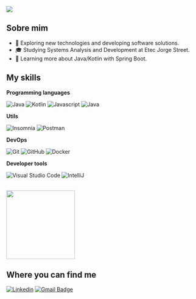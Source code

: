 ![](https://komarev.com/ghpvc/?username=iuricode&color=006bed)

## Sobre mim

- 🤔 Exploring new technologies and developing software solutions.
- 🎓 Studying Systems Analysis and Development at Etec Jorge Street.
- 🌱 Learning more about Java/Kotlin with Spring Boot.

## My skills

**Programming languages**

![Java](https://img.shields.io/badge/-Java-333333?style=flat&logo=Java&logoColor=007396)
![Kotlin](https://img.shields.io/badge/-Kotlin-333333?style=flat&logo=Kotlin&logoColor=007396)
![Javascript](https://img.shields.io/badge/JavaScript-323330?style=for-the-badge&logo=javascript&logoColor=F7DF1E)
![Java](https://img.shields.io/badge/-Java-333333?style=flat&logo=Java&logoColor=007396)

**Utils**

![Insomnia](https://img.shields.io/badge/-Insomnia-333333?style=flat&logo=insomnia)
![Postman](https://img.shields.io/badge/-Postman-333333?style=flat&logo=postman)

**DevOps**

![Git](https://img.shields.io/badge/-Git-333333?style=flat&logo=git)
![GitHub](https://img.shields.io/badge/-GitHub-333333?style=flat&logo=github)
![Docker](https://img.shields.io/badge/-Docker-333333?style=flat&logo=docker)

**Developer tools**

![Visual Studio Code](https://img.shields.io/badge/-Visual_Studio_Code-333333?style=flat&logo=visual-studio-code&logoColor=007ACC)
![IntelliJ](https://img.shields.io/badge/-IntelliJ-333333?style=flat&logo=intellij-idea&logoColor=2C2255)

<br/>

<a href="https://github.com/iuricode" title="Perfil do Iuri">
  <img height="180em" src="https://github-readme-stats.vercel.app/api?username=LukasPio&theme=dracula&show_icons=true" />
</a>

## Where you can find me

[![Linkedin](https://img.shields.io/badge/-Lucas_Pio-blue?style=flat-square&logo=Linkedin&logoColor=white&link=LINK-DO-SEU-LINKEDIN)](https://www.linkedin.com/in/lucas-pio-de-almeida-galv%C3%A3o-0822a631a/)
[![Gmail Badge](https://img.shields.io/badge/-contato.lukaspio@gmail.com-006bed?style=flat-square&logo=Gmail&logoColor=white&link=mailto:SEU-EMAIL)](mailto:contato.lukaspio@gmail.com)
